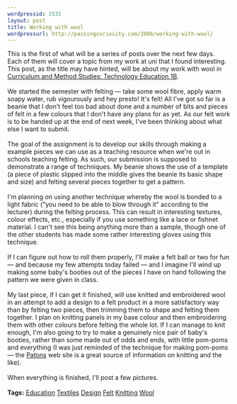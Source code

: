 ```yaml
--- 
wordpressid: 1531
layout: post
title: Working with wool
wordpressurl: http://passingcuriosity.com/2006/working-with-wool/
---
```

This is the first of what will be a series of posts over the next few days. Each of them will cover a topic from my work at uni that I found interesting. This post, as the title may have hinted, will be about my work with wool in <a href="http://www.utas.edu.au/units/ESA185">Curriculum and Method Studies: Technology Education 1B</a>.<br /><br />We started the semester with felting &mdash; take some wool fibre, apply warm soapy water, rub vigourously and hey presto! It's felt! All I've got so far is a beanie that I don't feel too bad about done and a number of bits and pieces of felt in a few colours that I don't have any plans for as yet. As our felt work is to be handed up at the end of next week, I've been thinking about what else I want to submit.<br /><br />The goal of the assignment is to develop our skills through making a example pieces we can use as a teaching resource when we're out in schools teaching felting. As such, our submission is supposed to demonstrate a range of techniques. My beanie shows the use of a template (a piece of plastic slipped into the middle gives the beanie its basic shape and size) and felting several pieces together to get a pattern. <br /><br />I'm planning on using another technique whereby the wool is bonded to a light fabric ("you need to be able to blow through it" according to the lecturer) during the felting process. This can result in interesting textures, colour effects, etc., especially if you use something like a lace or fishnet material. I can't see this being anything more than a sample, though one of the other students has made some rather interesting gloves using this technique.<br /><br />If I can figure out how to roll them properly, I'll make a felt ball or two for fun &mdash; and because my few attempts today failed &mdash; and I imagine I'll wind up making some baby's booties out of the pieces I have on hand following the pattern we were given in class.<br /><br />My last piece, if I can get it finished, will use knitted and embroidered wool in an attempt to add a design to a felt product in a more satisfactory way than by felting two pieces, then trimming them to shape and felting them together. I plan on knitting panels in my base colour and then embroidering them with other colours before felting the whole lot. If I can manage to knit enough, I'm also going to try to make a genuinely nice pair of baby's booties, rather than some made out of odds and ends, with little pom-poms and everything (I was just reminded of the technique for making pom-poms &mdash; the <a href="http://www.patons.biz/">Patons</a> web site is a great source of information on knitting and the like).<br /><br />When everything is finished, I'll post a few pictures.<br /><br /><span class="tags"><strong>Tags:</strong><!--<br />--> <a rel="tag" href="http://del.icio.us/thsutton/education">Education</a><!--<br />--> <a rel="tag" href="http://del.icio.us/thsutton/textiles">Textiles</a><!--<br />--> <a rel="tag" href="http://del.icio.us/thsutton/design">Design</a><!--<br />--> <a rel="tag" href="http://del.icio.us/thsutton/felt">Felt</a><!--<br />--> <a rel="tag" href="http://del.icio.us/thsutton/knitting">Knitting</a><!--<br />--> <a rel="tag" href="http://del.icio.us/thsutton/wool">Wool</a><!--<br />--></span>
